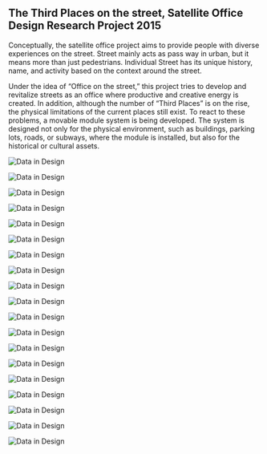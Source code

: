 ## The Third Places on the street, Satellite Office Design Research Project 2015

Conceptually, the satellite office project aims to provide people with diverse experiences on the street. Street mainly acts as pass way in urban, but it means more than just pedestrians. Individual Street has its unique history, name, and activity based on the context around the street.

Under the idea of “Office on the street,” this project tries to develop and revitalize streets as an office where productive and creative energy is created. In addition, although the number of “Third Places” is on the rise, the physical limitations of the current places still exist. To react to these problems, a movable module system is being developed. The system is designed not only for the physical environment, such as buildings, parking lots, roads, or subways, where the module is installed, but also for the historical or cultural assets.


![Data in Design](https://namjulee.github.io/njs-lab-public/project/2015-third-place-on-street/2015-third-place-on-street.jpg)

![Data in Design](https://namjulee.github.io/njs-lab-public/project/2015-third-place-on-street/2015-third-place-on-street-01.jpg)

![Data in Design](https://namjulee.github.io/njs-lab-public/project/2015-third-place-on-street/2015-third-place-on-street-01-1.jpg)

![Data in Design](https://namjulee.github.io/njs-lab-public/project/2015-third-place-on-street/2015-third-place-on-street-02.jpg)

![Data in Design](https://namjulee.github.io/njs-lab-public/project/2015-third-place-on-street/2015-third-place-on-street-03.jpg)

![Data in Design](https://namjulee.github.io/njs-lab-public/project/2015-third-place-on-street/2015-third-place-on-street-04.jpg)

![Data in Design](https://namjulee.github.io/njs-lab-public/project/2015-third-place-on-street/2015-third-place-on-street-05.jpg)

![Data in Design](https://namjulee.github.io/njs-lab-public/project/2015-third-place-on-street/2015-third-place-on-street-05-1.jpg)

![Data in Design](https://namjulee.github.io/njs-lab-public/project/2015-third-place-on-street/2015-third-place-on-street-06.jpg)

![Data in Design](https://namjulee.github.io/njs-lab-public/project/2015-third-place-on-street/2015-third-place-on-street-07.jpg)

![Data in Design](https://namjulee.github.io/njs-lab-public/project/2015-third-place-on-street/2015-third-place-on-street-08.jpg)

![Data in Design](https://namjulee.github.io/njs-lab-public/project/2015-third-place-on-street/2015-third-place-on-street-09.jpg)

![Data in Design](https://namjulee.github.io/njs-lab-public/project/2015-third-place-on-street/2015-third-place-on-street-10.jpg)

![Data in Design](https://namjulee.github.io/njs-lab-public/project/2015-third-place-on-street/2015-third-place-on-street-11.jpg)

![Data in Design](https://namjulee.github.io/njs-lab-public/project/2015-third-place-on-street/2015-third-place-on-street-12.jpg)

![Data in Design](https://namjulee.github.io/njs-lab-public/project/2015-third-place-on-street/2015-third-place-on-street-13.jpg)

![Data in Design](https://namjulee.github.io/njs-lab-public/project/2015-third-place-on-street/2015-third-place-on-street-14.jpg)

![Data in Design](https://namjulee.github.io/njs-lab-public/project/2015-third-place-on-street/2015-third-place-on-street-15.jpg)

![Data in Design](https://namjulee.github.io/njs-lab-public/project/2015-third-place-on-street/2015-third-place-on-street-16.jpg)
